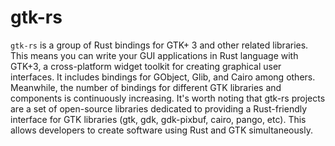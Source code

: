 # gtk-rs

`gtk-rs` is a group of Rust bindings for GTK+ 3 and other related libraries. This means you can write your GUI applications in Rust language with GTK+3, a cross-platform widget toolkit for creating graphical user interfaces. It includes bindings for GObject, Glib, and Cairo among others. Meanwhile, the number of bindings for different GTK libraries and components is continuously increasing. It's worth noting that gtk-rs projects are a set of open-source libraries dedicated to providing a Rust-friendly interface for GTK libraries (gtk, gdk, gdk-pixbuf, cairo, pango, etc). This allows developers to create software using Rust and GTK simultaneously.